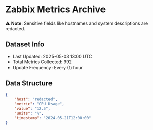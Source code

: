 # Zabbix Metrics Archive

⚠️ **Note**: Sensitive fields like hostnames and system descriptions are redacted.

## Dataset Info
- Last Updated: 2025-05-03 13:00 UTC
- Total Metrics Collected: 992
- Update Frequency: Every (1) hour

## Data Structure
```json
{
    "host": "redacted",
    "metric": "CPU Usage",
    "value": "12.5",
    "units": "%",
    "timestamp": "2024-05-21T12:00:00"
}
```
